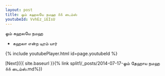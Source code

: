 ```yaml
---
layout: post
title: ஓம் கஹலயே நமஹ ௧௧ டைம்ஸ்
youtubeId: VvhEz_iEIsU
---
```

 
 
 ஓம் கஹலயே நமஹ  
 
 -  கஹலா என்ற டிரம் யார் 
 
  
 
  
 
 
 
 
 
 


{% include youtubePlayer.html id=page.youtubeId %}
 
[Next]({{ site.baseurl }}{% link  split1/_posts/2014-07-17-ஓம் தேஹாய நமஹ ௧௧ டைம்ஸ்.md%})
 
